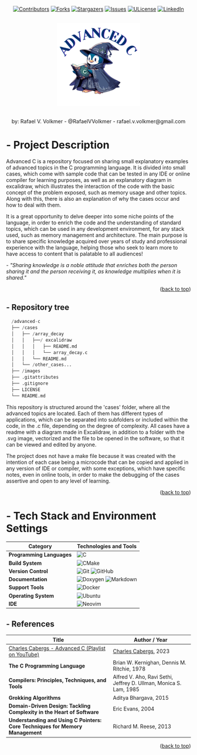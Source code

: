 <a id="readme-top"></a>

<div align="center">
  
  [![Contributors][contributors-shield]][contributors-url]
  [![Forks][forks-shield]][forks-url]
  [![Stargazers][stars-shield]][stars-url]
  [![Issues][issues-shield]][issues-url]
  [![ULicense][license-shield]][license-url]
  [![LinkedIn][linkedin-shield]][linkedin-url]
  
</div>

##

<p align="center">
  <img src="images/advanced_c_logo.svg" alt="advanced c" style="width: 45%; border: none;"/>
</p>

##

<div align="center">
  by: Rafael V. Volkmer - @RafaelVVolkmer - rafael.v.volkmer@gmail.com
</div>

##

# - Project Description

Advanced C is a repository focused on sharing small explanatory examples of advanced topics in the C programming language. It is divided into small cases, which come with sample code that can be tested in any IDE or online compiler for learning purposes, as well as an explanatory diagram in excalidraw, which illustrates the interaction of the code with the basic concept of the problem exposed, such as memory usage and other topics. Along with this, there is also an explanation of why the cases occur and how to deal with them.

It is a great opportunity to delve deeper into some niche points of the language, in order to enrich the code and the understanding of standard topics, which can be used in any development environment, for any stack used, such as memory management and architecture. The main purpose is to share specific knowledge acquired over years of study and professional experience with the language, helping those who seek to learn more to have access to content that is palatable to all audiences!

*- "Sharing knowledge is a noble attitude that enriches both the person sharing it and the person receiving it, as knowledge multiplies when it is shared."*

<p align="right">(<a href="#readme-top">back to top</a>)</p>

##

## - Repository tree

```python
  /advanced-c
  ├── /cases
  │   ├── /array_decay
  │   │   ├──/ excalidraw
  │   │   │   ├── README.md
  │   │   │   └── array_decay.c
  │   │   └── README.md
  │   └── /other_cases...
  ├── /images
  ├── .gitattributes
  ├── .gitignore
  ├── LICENSE
  └── README.md
```

This repository is structured around the 'cases' folder, where all the advanced topics are located. Each of them has different types of applications, which can be separated into subfolders or included within the code, in the .c file, depending on the degree of complexity. All cases have a readme with a diagram made in Excalidraw, in addition to a folder with the .svg image, vectorized and the file to be opened in the software, so that it can be viewed and edited by anyone.

The project does not have a make file because it was created with the intention of each case being a microcode that can be copied and applied in any version of IDE or compiler, with some exceptions, which have specific notes, even in online tools, in order to make the debugging of the cases assertive and open to any level of learning.

<p align="right">(<a href="#readme-top">back to top</a>)</p>

##

# - Tech Stack and Environment Settings

| **Category**               | **Technologies and Tools**                                                                                                                                                                                                                                  |
| -------------------------- | -------------------------------------------------------------------------------------------------------------------------------------------------------------------------------------------------------------------------------------------------------------- |
| **Programming Languages**  | ![C](https://img.shields.io/badge/c-%2300599C.svg?style=for-the-badge&logo=c&logoColor=white)                                                                                                                                                                |
| **Build System**           | ![CMake](https://img.shields.io/badge/CMake-%23008FBA.svg?style=for-the-badge&logo=cmake&logoColor=white)                                                                                                                                                      |
| **Version Control**        | ![Git](https://img.shields.io/badge/git-%23F05033.svg?style=for-the-badge&logo=git&logoColor=white) ![GitHub](https://img.shields.io/badge/github-%23121011.svg?style=for-the-badge&logo=github&logoColor=white)                                            |
| **Documentation**          | ![Doxygen](https://img.shields.io/badge/doxygen-2C4AA8?style=for-the-badge&logo=doxygen&logoColor=white) ![Markdown](https://img.shields.io/badge/markdown-%23000000.svg?style=for-the-badge&logo=markdown&logoColor=white)                                       |
| **Support Tools**          | ![Docker](https://img.shields.io/badge/docker-%230db7ed.svg?style=for-the-badge&logo=docker&logoColor=white)                                                                                                                                                    |
| **Operating System**       | ![Ubuntu](https://img.shields.io/badge/Ubuntu-E95420?style=for-the-badge&logo=ubuntu&logoColor=white)                                                                                                                                                           |
| **IDE**                    | ![Neovim](https://img.shields.io/badge/NeoVim-%2357A143.svg?&style=for-the-badge&logo=neovim&logoColor=white)                                                                                                                                                     |

##

## - References

| Title                                                                                                                                         | Author / Year                                                      |
| --------------------------------------------------------------------------------------------------------------------------------------------- | --------------------------------------------------------------------- |
| [Charles Cabergs - Advanced C (Playlist on YouTube)](https://www.youtube.com/watch?v=g7CCaRwRVBQ&list=PL71Y0EmrppR0KyZvQWj63040UEzKQU7n8)<br> | [Charles Cabergs](https://www.linkedin.com/in/charles-cabergs/), 2023 |
| **The C Programming Language**                                                                                                                 | Brian W. Kernighan, Dennis M. Ritchie, 1978                               |
| **Compilers: Principles, Techniques, and Tools**                                                                                               | Alfred V. Aho, Ravi Sethi, Jeffrey D. Ullman, Monica S. Lam, 1985           |
| **Grokking Algorithms**                                                                                                                        | Aditya Bhargava, 2015                                                       |
| **Domain-Driven Design: Tackling Complexity in the Heart of Software**                                                                         | Eric Evans, 2004                                                           |
| **Understanding and Using C Pointers: Core Techniques for Memory Management**                                                                  | Richard M. Reese, 2013                                               |

<p align="right">(<a href="#readme-top">back to top</a>)</p>

[stars-shield]: https://img.shields.io/github/stars/RafaelVVolkmer/advanced-c.svg?style=flat-square
[stars-url]: https://github.com/RafaelVVolkmer/advanced-c/stargazers
[contributors-shield]: https://img.shields.io/github/contributors/RafaelVVolkmer/advanced-c.svg?style=flat-square
[contributors-url]: https://github.com/RafaelVVolkmer/advanced-c/graphs/contributors
[forks-shield]: https://img.shields.io/github/forks/RafaelVVolkmer/advanced-c.svg?style=flat-square
[forks-url]: https://github.com/RafaelVVolkmer/advanced-c/network/members
[issues-shield]: https://img.shields.io/github/issues/RafaelVVolkmer/advanced-c.svg?style=flat-square
[issues-url]: https://github.com/RafaelVVolkmer/advanced-c/issues
[linkedin-shield]: https://img.shields.io/badge/-LinkedIn-black.svg?style=flat-square&logo=linkedin&colorB=555
[linkedin-url]: https://www.linkedin.com/in/rafaelvvolkmer
[license-shield]: https://img.shields.io/github/license/RafaelVVolkmer/advanced-c.svg?style=flat-square
[license-url]: https://github.com/RafaelVVolkmer/advanced-c/blob/main/LICENSE.txt

